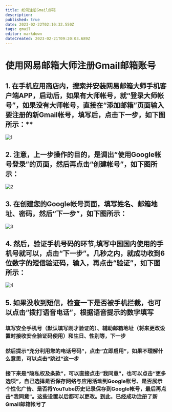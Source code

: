 ```yaml
---
title: 如何注册Gmail邮箱
description: 
published: true
date: 2023-02-22T02:10:32.550Z
tags: gmail
editor: markdown
dateCreated: 2023-02-21T09:20:03.689Z
---
```


# 使用网易邮箱大师注册Gmail邮箱账号
## 1. 在手机应用商店内，搜索并安装网易邮箱大师手机客户端APP，启动后，如果有大师帐号，就“登录大师帐号”，如果没有大师帐号，直接在“添加邮箱”页面输入要注册的新Gmail帐号，填写后，点击下一步，如下图所示：**

![1](https://storage.deepin.org/thread/202207181708404460_image.png)

## 2. 注意，上一步操作的目的，是调出“使用Google帐号登录”的页面，然后再点击“创建帐号”，如下图所示：

![2](https://storage.deepin.org/thread/202207181709113497_image.png)

## 3. 在创建您的Google帐号页面，填写姓名、邮箱地址、密码，然后“下一步”，如下图所示：

![3](https://storage.deepin.org/thread/202207181711228423_image.png)

## 4. 然后，验证手机号码的环节,填写中国国内使用的手机号就可以，点击“下一步”。几秒之内，就成功收到6位数字的短信验证码，输入，再点击“验证”，如下图所示：

![4](https://storage.deepin.org/thread/202207181711567716_image.png)

## 5. 如果没收到短信，检查一下是否被手机拦截，也可以点击“拨打语音电话”，根据语音提示的数字填写  

### 填写安全手机号（默认填写刚才验证的）、辅助邮箱地址（将来更改设置时接收安全验证码使用）和生日、性别等，下一步  




### 然后提示“充分利用您的电话号码”，点击“立即启用”，如果不理解什么意思，可以点击“跳过”这一步  




### 接下来是“隐私权及条款”，可以直接点击“我同意”，也可以点击“更多选项”，自己选择是否保存网络与应用活动到Google帐号、是否展示个性化广告、是否将YouTube历史记录保存到Google帐号，最后再点击“我同意”。这些设置以后都可以更改。到此，已经成功注册了新Gmail邮箱帐号了